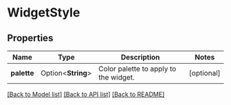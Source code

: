# WidgetStyle

## Properties

Name | Type | Description | Notes
------------ | ------------- | ------------- | -------------
**palette** | Option<**String**> | Color palette to apply to the widget. | [optional]

[[Back to Model list]](../README.md#documentation-for-models) [[Back to API list]](../README.md#documentation-for-api-endpoints) [[Back to README]](../README.md)


